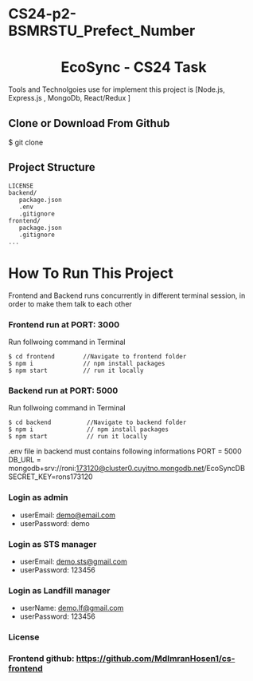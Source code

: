 # CS24-p2-BSMRSTU_Prefect_Number
<h1 align="center">
EcoSync - CS24 Task
</h1>

Tools and Technolgoies use for implement this project is [Node.js, Express.js , MongoDb, React/Redux ]

## Clone or Download From Github
$ git clone 

## Project Structure
```
LICENSE
backend/
   package.json
   .env
   .gitignore
frontend/
   package.json
   .gitignore
...

```

# How To Run This Project
Frontend and Backend runs concurrently in different terminal session, in order to make them talk to each other

### Frontend run at PORT: 3000
Run follwoing command in Terminal

```
$ cd frontend        //Navigate to frontend folder
$ npm i              // npm install packages
$ npm start          // run it locally
```

### Backend run at PORT: 5000

Run follwoing command in Terminal
```
$ cd backend          //Navigate to backend folder
$ npm i               // npm install packages
$ npm start           // run it locally
```

.env file in backend must contains following informations
PORT = 5000
DB_URL = mongodb+srv://roni:173120@cluster0.cuyitno.mongodb.net/EcoSyncDB
SECRET_KEY=rons173120



### Login as admin
- userEmail: demo@email.com
- userPassword: demo

### Login as STS manager
- userEmail: demo.sts@gmail.com
- userPassword: 123456

### Login as Landfill manager
- userName: demo.lf@gmail.com
- userPassword: 123456

### License



### Frontend github: https://github.com/MdImranHosen1/cs-frontend

